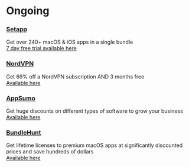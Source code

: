 # Ongoing

### [Setapp](https://setapp.sjv.io/c/4019746/1617027/5114)

Get over 240+ macOS & iOS apps in a single bundle<br>[7 day free trial available here](https://setapp.sjv.io/c/4019746/1617027/5114)

### [NordVPN](https://nordvpn.sjv.io/zNjj47)

Get 69% off a NordVPN subscription AND 3 months free<br>[Available here](https://nordvpn.sjv.io/zNjj47)

### [AppSumo](https://appsumo.8odi.net/1rr6Gz)

Get huge discounts on different types of software to grow your business<br>[Available here](https://appsumo.8odi.net/1rr6Gz)

### [BundleHunt](https://bit.ly/3YXTRq0)

Get lifetime licenses to premium macOS apps at significantly discounted prices and save hundreds of dollars<br>[Available here](https://bit.ly/3YXTRq0)
